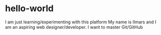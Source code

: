# hello-world
I am just learning/experimenting with this platform
My name is Ilmars and I am an aspiring web designer/developer. I want to master Git/GitHub
